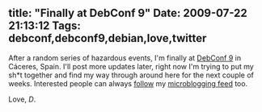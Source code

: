 title: "Finally at DebConf 9"
Date: 2009-07-22 21:13:12
Tags: debconf,debconf9,debian,love,twitter
---
After a random series of hazardous events, I'm finally at <a href="http://debconf9.debconf.org">DebConf 9</a> in Cáceres, Spain. I'll post more updates later, right now I'm trying to put my sh*t together and find my way through around here for the next couple of weeks. Interested people can always <a href="http://twitter.com/?status=FOLLOW+damog">follow</a> my <a href="http://twitter.com/habanerd">microblogging feed</a> too.

Love, <em>D</em>.